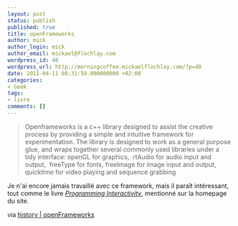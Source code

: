 ```yaml
---
layout: post
status: publish
published: true
title: openFrameworks
author: mick
author_login: mick
author_email: mickael@flochlay.com
wordpress_id: 48
wordpress_url: http://morningcoffee.mickaelflochlay.com/?p=48
date: 2011-04-11 08:31:59.000000000 +02:00
categories:
- Geek
tags:
- livre
comments: []
---
```


> Openframeworks is a c++ library designed to assist the creative process by providing a simple and intuitive framework for experimentation.
> The library is designed to work as a general purpose glue, and wraps together several commonly used libraries under a tidy interface: 
> openGL for graphics, 
> rtAudio for audio input and output, 
> freeType for fonts,
> freeImage for image input and output, 
> quicktime for video playing and sequence grabbing

Je n'ai encore jamais travaillé avec ce framework, mais il paraît intéressant, tout comme le livre [*Programming Interactivity*][2], mentionné sur la homepage du site.

via [history | openFrameworks][1]

[1]: http://www.openframeworks.cc/about
[2]: http://oreilly.com/catalog/9780596154141/